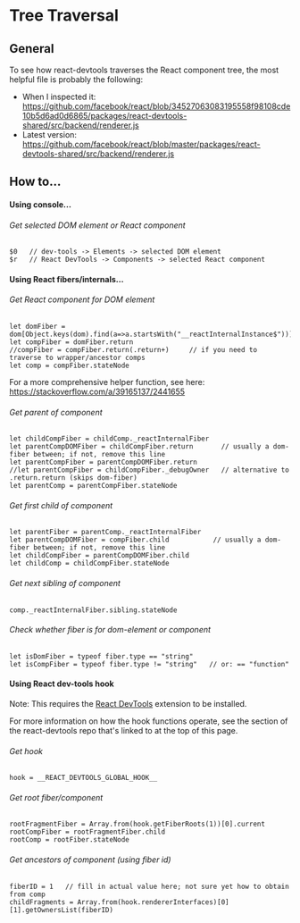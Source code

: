 # Tree Traversal

## General

To see how react-devtools traverses the React component tree, the most helpful file is probably the following:
* When I inspected it: https://github.com/facebook/react/blob/34527063083195558f98108cde10b5d6ad0d6865/packages/react-devtools-shared/src/backend/renderer.js
* Latest version: https://github.com/facebook/react/blob/master/packages/react-devtools-shared/src/backend/renderer.js

## How to...

#### Using console...

###### Get selected DOM element or React component
```
$0   // dev-tools -> Elements -> selected DOM element
$r   // React DevTools -> Components -> selected React component
```

#### Using React fibers/internals...

###### Get React component for DOM element
```
let domFiber = dom[Object.keys(dom).find(a=>a.startsWith("__reactInternalInstance$"))]
let compFiber = domFiber.return
//compFiber = compFiber.return(.return+)     // if you need to traverse to wrapper/ancestor comps
let comp = compFiber.stateNode
```

For a more comprehensive helper function, see here: https://stackoverflow.com/a/39165137/2441655

###### Get parent of component
```
let childCompFiber = childComp._reactInternalFiber
let parentCompDOMFiber = childCompFiber.return       // usually a dom-fiber between; if not, remove this line
let parentCompFiber = parentCompDOMFiber.return
//let parentCompFiber = childCompFiber._debugOwner   // alternative to .return.return (skips dom-fiber)
let parentComp = parentCompFiber.stateNode
```

###### Get first child of component
```
let parentFiber = parentComp._reactInternalFiber
let parentCompDOMFiber = compFiber.child           // usually a dom-fiber between; if not, remove this line
let childCompFiber = parentCompDOMFiber.child
let childComp = childCompFiber.stateNode
```

###### Get next sibling of component
```
comp._reactInternalFiber.sibling.stateNode
```

###### Check whether fiber is for dom-element or component
```
let isDomFiber = typeof fiber.type == "string"
let isCompFiber = typeof fiber.type != "string"   // or: == "function"
```

#### Using React dev-tools hook

Note: This requires the [React DevTools](https://chrome.google.com/webstore/detail/react-developer-tools/fmkadmapgofadopljbjfkapdkoienihi?hl=en) extension to be installed.

For more information on how the hook functions operate, see the section of the react-devtools repo that's linked to at the top of this page.

###### Get hook
```
hook = __REACT_DEVTOOLS_GLOBAL_HOOK__
```

###### Get root fiber/component
```
rootFragmentFiber = Array.from(hook.getFiberRoots(1))[0].current
rootCompFiber = rootFragmentFiber.child
rootComp = rootFiber.stateNode
```

###### Get ancestors of component (using fiber id)
```
fiberID = 1   // fill in actual value here; not sure yet how to obtain from comp
childFragments = Array.from(hook.rendererInterfaces)[0][1].getOwnersList(fiberID)
```